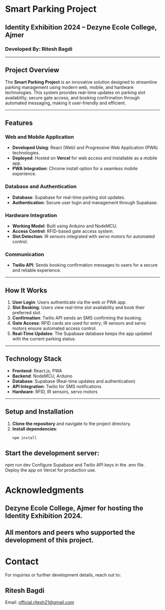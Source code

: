 # Smart Parking Project

## Identity Exhibition 2024 – Dezyne Ecole College, Ajmer  

### Developed By: Ritesh Bagdi  

---

## Project Overview  

The **Smart Parking Project** is an innovative solution designed to streamline parking management using modern web, mobile, and hardware technologies. This system provides real-time updates on parking slot availability, secure gate access, and booking confirmation through automated messaging, making it user-friendly and efficient.  

---

## Features  

### Web and Mobile Application  
- **Developed Using**: React (Web) and Progressive Web Application (PWA) technologies.  
- **Deployed**: Hosted on **Vercel** for web access and installable as a mobile app.  
- **PWA Integration**: Chrome install option for a seamless mobile experience.  

### Database and Authentication  
- **Database**: Supabase for real-time parking slot updates.  
- **Authentication**: Secure user login and management through Supabase.  

### Hardware Integration  
- **Working Model**: Built using Arduino and NodeMCU.  
- **Access Control**: RFID-based gate access system.  
- **Slot Detection**: IR sensors integrated with servo motors for automated control.  

### Communication  
- **Twilio API**: Sends booking confirmation messages to users for a secure and reliable experience.  

---

## How It Works  

1. **User Login**: Users authenticate via the web or PWA app.  
2. **Slot Booking**: Users view real-time slot availability and book their preferred slot.  
3. **Confirmation**: Twilio API sends an SMS confirming the booking.  
4. **Gate Access**: RFID cards are used for entry; IR sensors and servo motors ensure automated access control.  
5. **Real-Time Updates**: The Supabase database keeps the app updated with the current parking status.  

---

## Technology Stack  

- **Frontend**: React.js, PWA  
- **Backend**: NodeMCU, Arduino  
- **Database**: Supabase (Real-time updates and authentication)  
- **API Integration**: Twilio for SMS notifications  
- **Hardware**: RFID, IR sensors, servo motors  

---

## Setup and Installation  

1. **Clone the repository** and navigate to the project directory.  
2. **Install dependencies**:  
   ```bash
   npm install
## Start the development server:
npm run dev
Configure Supabase and Twilio API keys in the .env file.
Deploy the app on Vercel for production use.

# Acknowledgments
## Dezyne Ecole College, Ajmer for hosting the Identity Exhibition 2024.
## All mentors and peers who supported the development of this project.

# Contact
For inquiries or further development details, reach out to:
## Ritesh Bagdi
Email: official.ritesh21@gmail.com
